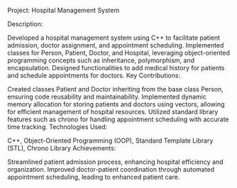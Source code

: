 Project: Hospital Management System

Description:

Developed a hospital management system using C++ to facilitate patient admission, doctor assignment, and appointment scheduling.
Implemented classes for Person, Patient, Doctor, and Hospital, leveraging object-oriented programming concepts such as inheritance, polymorphism, and encapsulation.
Designed functionalities to add medical history for patients and schedule appointments for doctors.
Key Contributions:

Created classes Patient and Doctor inheriting from the base class Person, ensuring code reusability and maintainability.
Implemented dynamic memory allocation for storing patients and doctors using vectors, allowing for efficient management of hospital resources.
Utilized standard library features such as chrono for handling appointment scheduling with accurate time tracking.
Technologies Used:

C++, Object-Oriented Programming (OOP), Standard Template Library (STL), Chrono Library
Achievements:

Streamlined patient admission process, enhancing hospital efficiency and organization.
Improved doctor-patient coordination through automated appointment scheduling, leading to enhanced patient care.
